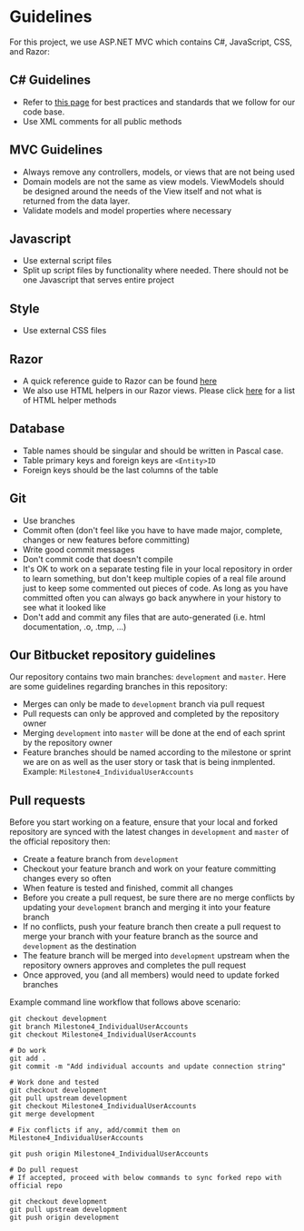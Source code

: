 # Guidelines 

For this project, we use ASP.NET MVC which contains C#, JavaScript, CSS, and Razor:

## C# Guidelines

* Refer to [this page](https://social.technet.microsoft.com/wiki/contents/articles/34605.c-coding-conventions-rules-best-practices-better-coding-standards.aspx) for best practices and standards that we follow for our code base.  
* Use XML comments for all public methods

## MVC Guidelines

* Always remove any controllers, models, or views that are not being used 
* Domain models are not the same as view models. ViewModels should be designed around the needs of the View itself and not what is returned from the data layer. 
* Validate models and model properties where necessary 

## Javascript

* Use external script files
* Split up script files by functionality where needed. There should not be one Javascript that serves entire project 

## Style ##

* Use external CSS files

## Razor 

* A quick reference guide to Razor can be found [here](https://docs.microsoft.com/en-us/aspnet/web-pages/overview/getting-started/introducing-razor-syntax-c)
* We also use HTML helpers in our Razor views. Please click [here](https://docs.microsoft.com/en-us/dotnet/api/system.web.mvc.htmlhelper?view=aspnet-mvc-5.2) for a list of HTML helper methods 


## Database

* Table names should be singular and should be written in Pascal case. 
* Table primary keys and foreign keys are `<Entity>ID`
* Foreign keys should be the last columns of the table 

## Git 

* Use branches
* Commit often (don't feel like you have to have made major, complete, changes or new features before committing)
* Write good commit messages
* Don't commit code that doesn't compile
* It's OK to work on a separate testing file in your local repository in order to learn something, but don't keep multiple copies of a real file around just to keep some commented out pieces of code.  As long as you have committed often you can always go back anywhere in your history to see what it looked like
* Don't add and commit any files that are auto-generated (i.e. html documentation, .o, .tmp, ...)

## Our Bitbucket repository guidelines

Our repository contains two main branches: `development` and `master`. Here are some guidelines regarding branches in this repository:

* Merges can only be made to `development` branch via pull request
* Pull requests can only be approved and completed by the repository owner 
* Merging `development` into `master` will be done at the end of each sprint by the repository owner 
* Feature branches should be named according to the milestone or sprint we are on as well as the user story or task that is being inmplented. Example: `Milestone4_IndividualUserAccounts`

## Pull requests

Before you start working on a feature, ensure that your local and forked repository are synced with the latest changes in `development` and `master` of the official repository then:

* Create a feature branch from `development`
* Checkout your feature branch and work on your feature committing changes every so often
* When feature is tested and finished, commit all changes
* Before you create a pull request, be sure there are no merge conflicts by updating your `development` branch and merging it into your feature branch 
* If no conflicts, push your feature branch then create a pull request to merge your branch with your feature branch as the source and `development` as the destination 
* The feature branch will be merged into `development` upstream when the repository owners approves and completes the pull request 
* Once approved, you (and all members) would need to update forked branches 

Example command line workflow that follows above scenario: 

```
git checkout development
git branch Milestone4_IndividualUserAccounts
git checkout Milestone4_IndividualUserAccounts

# Do work
git add .
git commit -m "Add individual accounts and update connection string"

# Work done and tested
git checkout development
git pull upstream development
git checkout Milestone4_IndividualUserAccounts
git merge development

# Fix conflicts if any, add/commit them on Milestone4_IndividualUserAccounts

git push origin Milestone4_IndividualUserAccounts

# Do pull request
# If accepted, proceed with below commands to sync forked repo with official repo

git checkout development
git pull upstream development
git push origin development
```

